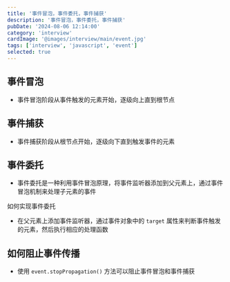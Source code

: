 ```yaml
---
title: '事件冒泡，事件委托，事件捕获'
description: '事件冒泡，事件委托，事件捕获'
pubDate: '2024-08-06 12:14:00'
category: 'interview'
cardImage: '@images/interview/main/event.jpg'
tags: ['interview', 'javascript', 'event']
selected: true
---
```


## 事件冒泡

- 事件冒泡阶段从事件触发的元素开始，逐级向上直到根节点

## 事件捕获

- 事件捕获阶段从根节点开始，逐级向下直到触发事件的元素

## 事件委托

- 事件委托是一种利用事件冒泡原理，将事件监听器添加到父元素上，通过事件冒泡机制来处理子元素的事件

如何实现事件委托

- 在父元素上添加事件监听器，通过事件对象中的 `target` 属性来判断事件触发的元素，然后执行相应的处理函数

## 如何阻止事件传播

- 使用 `event.stopPropagation()` 方法可以阻止事件冒泡和事件捕获
